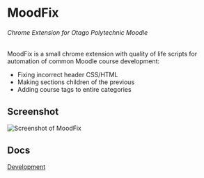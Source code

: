 # MoodFix
###### Chrome Extension for Otago Polytechnic Moodle

MoodFix is a small chrome extension with quality of life scripts for automation of common Moodle course development:

* Fixing incorrect header CSS/HTML
* Making sections children of the previous
* Adding course tags to entire categories

## Screenshot

![Screenshot of MoodFix](screenshot.png)

## Docs

[Development](docs/dev.md)